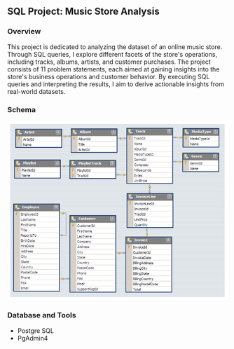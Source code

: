 ## SQL Project: Music Store Analysis
### Overview
This project is dedicated to analyzing the dataset of an online music store. Through SQL queries, I explore different facets of the store's operations, including tracks, albums, artists, and customer purchases. The project consists of 11 problem statements, each aimed at gaining insights into the store's business operations and customer behavior. By executing SQL queries and interpreting the results, I aim to derive actionable insights from real-world datasets.

### Schema
![Database Schema](https://github.com/kaurpavneet29/Music-Store-Data-Analysis/raw/main/DatabaseSchema.png)

### Database and Tools
- Postgre SQL
- PgAdmin4
